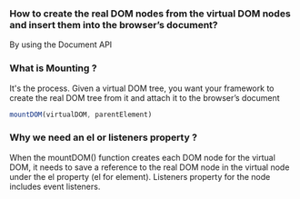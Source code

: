 ### How to create the real DOM nodes from the virtual DOM nodes and insert them into the browser’s document?
By using the Document API

### What is Mounting ? 
It's the process. Given a virtual DOM tree, you want your framework to create the real DOM tree from
it and attach it to the browser’s document

```js
mountDOM(virtualDOM, parentElement)
```

### Why we need an el or listeners property ?
When the mountDOM() function creates each DOM node for the virtual DOM, it needs to save a reference to the real DOM node in the virtual node under the el property (el for element).
Listeners property for the node includes event listeners.

